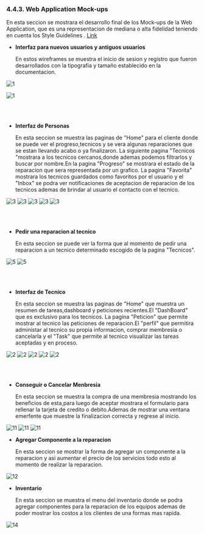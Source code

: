 ### 4.4.3. Web Application Mock-ups

En esta seccion se mostrara el desarrollo final de los Mock-ups de la Web Application, que es una representacion de mediana o alta fidelidad teniendo en cuenta los Style Guidelines . [Link](https://www.figma.com/file/qSyCbAqHOXsX1mVh4EX8yy/Open-Source?type=design&node-id=508%3A838&mode=design&t=c0yzJ4yiEgVpak2m-1)

* __Interfaz para nuevos usuarios y antiguos usuarios__

    En estos wireframes se muestra el inicio de sesion y registro que fueron desarrollados con la tipografia y tamaño establecido en la documentacion.




![1](/Docs/Capitulo%20IV/4.4.%20Web%20Applications%20UX/img/1.1/LoginUsuarioMockup.png)

![1](/Docs/Capitulo%20IV/4.4.%20Web%20Applications%20UX/img/1.1/RegistroUsuarioMockup.png)

<br></br>

* __Interfaz de Personas__

    En esta seccion se muestra las paginas de "Home" para el cliente donde se puede ver el progreso,tecnicos y se vera algunas reparaciones que se estan llevando acabo o ya finalizaron. La siguiente pagina "Tecnicos "mostrara a los tecnicos cercanos,donde ademas podemos filtrarlos y buscar por nombre.En la pagina "Progreso" se mostrara el estado de la reparacion que sera representada por un grafico. La pagina "Favorita" mostrara los tecnicos guardados como favoritos por el usuario y  el "Inbox" se podra ver notificaciones de aceptacion de reparacion de los tecnicos ademas de brindar al usuario el contacto con el tecnico.

![3](/Docs/Capitulo%20IV/4.4.%20Web%20Applications%20UX/img/3.3/Home.png)
![3](/Docs/Capitulo%20IV/4.4.%20Web%20Applications%20UX/img/3.3/Home-1.png)
![3](/Docs/Capitulo%20IV/4.4.%20Web%20Applications%20UX/img/3.3/Home-2.png)
![3](/Docs/Capitulo%20IV/4.4.%20Web%20Applications%20UX/img/3.3/Home-3.png)
![3](/Docs/Capitulo%20IV/4.4.%20Web%20Applications%20UX/img/3.3/Home-4.png)

<br></br>

* __Pedir una reparacion al tecnico__

    En esta seccion se puede ver la forma que al momento de pedir una reparacion a un tecnico determinado escogido de la pagina "Tecnicos".

![5](/Docs/Capitulo%20IV/4.4.%20Web%20Applications%20UX/img/5.5/Home-1.png)
![5](/Docs/Capitulo%20IV/4.4.%20Web%20Applications%20UX/img/5.5/Home-2.png)



<br></br>

* __Interfaz de Tecnico__

    En esta seccion se muestra las paginas de "Home" que muestra un resumen de tareas,dashboard y peticiones recientes.El "DashBoard" que es exclusivo para los tecnicos. La pagina "Peticion" que permite mostrar al tecnico las peticiones de reparacion.El "perfil" que permitira administar al tecnico su propia informacion, comprar membresia o cancelarla y el "Task" que permite al tecnico visualizar las tareas aceptadas y en proceso.

![2](/Docs/Capitulo%20IV/4.4.%20Web%20Applications%20UX/img/2.2/Home.png)
![2](/Docs/Capitulo%20IV/4.4.%20Web%20Applications%20UX/img/2.2/Home-1.png)
![2](/Docs/Capitulo%20IV/4.4.%20Web%20Applications%20UX/img/2.2/Home-2.png)
![2](/Docs/Capitulo%20IV/4.4.%20Web%20Applications%20UX/img/2.2/Home-3.png)
![2](/Docs/Capitulo%20IV/4.4.%20Web%20Applications%20UX/img/2.2/Home-4.png)


<br></br>

* __Conseguir o Cancelar Menbresia__

    En esta seccion se muestra la compra de una membresia mostrando los beneficios de esta,para luego de aceptar mostrara el formulario para rellenar la tarjeta de credito o debito.Ademas de mostrar una ventana emerfente que muestre la finalizacion correcta y regrese al inicio.

![11](/Docs/Capitulo%20IV/4.4.%20Web%20Applications%20UX/img/11.11/Home-2.png)
![11](/Docs/Capitulo%20IV/4.4.%20Web%20Applications%20UX/img/11.11/Home-3.png)
![11](/Docs/Capitulo%20IV/4.4.%20Web%20Applications%20UX/img/11.11/Home-4.png)

* __Agregar Componente a la reparacion__

    En esta seccion se mostrar la forma de agregar un componente a la reparacion y asi aumentar el precio de los servicios todo esto al momento de realizar la reparacion.

![12](/Docs/Capitulo%20IV/4.4.%20Web%20Applications%20UX/img/12.12/Home-4.png)

* __Inventario__

    En esta seccion se muestra el menu del inventario donde se podra agregar componentes para la reparacion de los equipos ademas de poder mostrar los costos a los clientes de una formas mas rapida.

![14](/Docs/Capitulo%20IV/4.4.%20Web%20Applications%20UX/img/14.14/Home-2.png)
